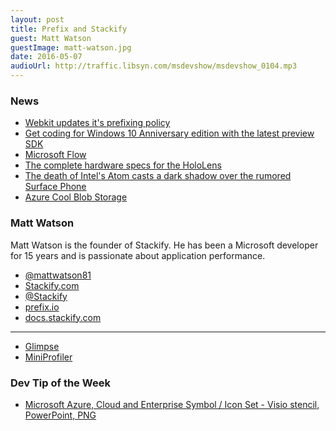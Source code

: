 ```yaml
---
layout: post
title: Prefix and Stackify
guest: Matt Watson
guestImage: matt-watson.jpg
date: 2016-05-07
audioUrl: http://traffic.libsyn.com/msdevshow/msdevshow_0104.mp3
---
```


### News

 - [Webkit updates it's prefixing policy](https://webkit.org/blog/6131/updating-our-prefixing-policy/)
 - [Get coding for Windows 10 Anniversary edition with the latest preview SDK](https://blogs.windows.com/buildingapps/2016/04/28/windows-10-anniversary-sdk-preview-build-14332-released/)
 - [Microsoft Flow](https://flow.microsoft.com)
 - [The complete hardware specs for the HoloLens](http://www.windowscentral.com/microsoft-hololens-processor-storage-and-ram)
  - [The death of Intel's Atom casts a dark shadow over the rumored Surface Phone](http://www.pcworld.com/article/3063672/windows/the-death-of-intels-atom-casts-a-dark-shadow-over-the-rumored-surface-phone.html)
 - [Azure Cool Blob Storage](https://azure.microsoft.com/en-us/blog/introducing-azure-cool-storage/)
 
### Matt Watson

Matt Watson is the founder of Stackify. He has been a Microsoft developer for 15 years and is passionate about application performance. 

 - [@mattwatson81](https://twitter.com/mattwatson81)
 - [Stackify.com](http://Stackify.com)
 - [@Stackify](https://twitter.com/Stackify)
 - [prefix.io](http://www.prefix.io/)
 - [docs.stackify.com](http://docs.stackify.com)

----------------------------------------------------------------------

 - [Glimpse](http://getglimpse.com/)
 - [MiniProfiler](http://miniprofiler.com/)

### Dev Tip of the Week

 - [Microsoft Azure, Cloud and Enterprise Symbol / Icon Set - Visio stencil, PowerPoint, PNG](https://www.microsoft.com/en-us/download/details.aspx?id=41937)